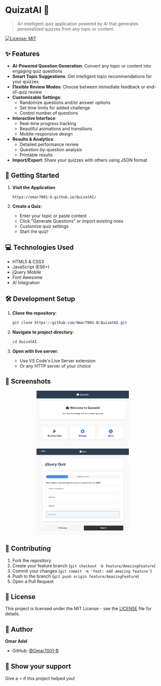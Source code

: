 # QuizatAI 🧠

> An intelligent quiz application powered by AI that generates personalized quizzes from any topic or content.

[![License: MIT](https://img.shields.io/badge/License-MIT-blue.svg)](https://opensource.org/licenses/MIT)

## ✨ Features

- **AI-Powered Question Generation**: Convert any topic or content into engaging quiz questions
- **Smart Topic Suggestions**: Get intelligent topic recommendations for your quizzes
- **Flexible Review Modes**: Choose between immediate feedback or end-of-quiz review
- **Customizable Settings**: 
  - Randomize questions and/or answer options
  - Set time limits for added challenge
  - Control number of questions
- **Interactive Interface**:
  - Real-time progress tracking
  - Beautiful animations and transitions
  - Mobile-responsive design
- **Results & Analytics**:
  - Detailed performance review
  - Question-by-question analysis
  - Printable results
- **Import/Export**: Share your quizzes with others using JSON format

## 🚀 Getting Started

1. **Visit the Application**:
   ```
   https://omar7001-b.github.io/QuizatAI/
   ```

2. **Create a Quiz**:
   - Enter your topic or paste content
   - Click "Generate Questions" or import existing ones
   - Customize quiz settings
   - Start the quiz!

## 💻 Technologies Used

- HTML5 & CSS3
- JavaScript (ES6+)
- jQuery Mobile
- Font Awesome
- AI Integration

## 🛠️ Development Setup

1. **Clone the repository**:
   ```powershell
   git clone https://github.com/Omar7001-B/QuizatAI.git
   ```

2. **Navigate to project directory**:
   ```powershell
   cd QuizatAI
   ```

3. **Open with live server**:
   - Use VS Code's Live Server extension
   - Or any HTTP server of your choice

## 📱 Screenshots

<div align="center">
  <img src="screenshots/home.png" alt="Home Screen" width="300"/>
  <img src="screenshots/quiz.png" alt="Quiz Screen" width="300"/>
</div>

## 🤝 Contributing

1. Fork the repository
2. Create your feature branch (`git checkout -b feature/AmazingFeature`)
3. Commit your changes (`git commit -m 'feat: add amazing feature'`)
4. Push to the branch (`git push origin feature/AmazingFeature`)
5. Open a Pull Request

## 📄 License

This project is licensed under the MIT License - see the [LICENSE](LICENSE) file for details.

## 👤 Author

**Omar Adel**
- GitHub: [@Omar7001-B](https://github.com/Omar7001-B)

## 🌟 Show your support

Give a ⭐️ if this project helped you! 